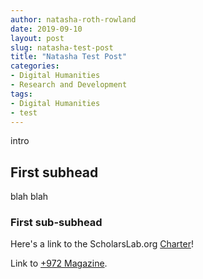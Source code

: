 ```yaml
---
author: natasha-roth-rowland
date: 2019-09-10
layout: post
slug: natasha-test-post
title: "Natasha Test Post"
categories:
- Digital Humanities
- Research and Development
tags:
- Digital Humanities
- test
---
```

intro
## First subhead
blah blah

### First sub-subhead
Here's a link to the ScholarsLab.org [Charter](/charter/)!

Link to [+972 Magazine](https://www.972mag.com).
